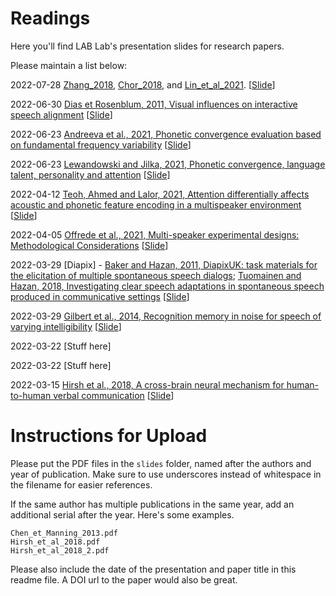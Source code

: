 # Readings

Here you'll find LAB Lab's presentation slides for research papers.

Please maintain a list below:

2022-07-28 [Zhang_2018](https://github.com/SFU-LAB/reading/blob/main/slides/Zhang_2018.pdf), [Chor_2018](https://github.com/SFU-LAB/reading/blob/main/slides/Chor_2018.pdf), and [Lin_et_al_2021](https://github.com/SFU-LAB/reading/blob/main/slides/Lin_et_al_2021.pdf). [[Slide](https://github.com/SFU-LAB/reading/blob/main/slides/canto_conv_task.pdf)]

2022-06-30 [Dias et Rosenblum, 2011, Visual influences on interactive speech alignment](https://journals.sagepub.com/doi/10.1068/p7071) [[Slide](https://github.com/SFU-LAB/reading/raw/main/slides/Dias_et_Rosenblum_2011.pdf)]

2022-06-23 [Andreeva et al., 2021, Phonetic convergence evaluation based on fundamental frequency variability](https://www.researchgate.net/publication/350517517) [[Slide](https://github.com/SFU-LAB/reading/blob/main/slides/Andreeva_et_al_2021.pdf)]

2022-06-23 [Lewandowski and Jilka, 2021, Phonetic convergence, language talent, personality and attention](https://doi.org/10.3389/fcomm.2019.00018) [[Slide](https://github.com/SFU-LAB/reading/blob/main/slides/Lewandowski_and_Jilka_2019.pdf)]

2022-04-12 [Teoh, Ahmed and Lalor, 2021, Attention differentially affects acoustic and phonetic feature encoding in a multispeaker environment](https://doi.org/10.1523/JNEUROSCI.1455-20.2021) [[Slide](https://github.com/SFU-LAB/reading/blob/main/slides/Teoh_Ahmed_Lalor_2021.pdf)] 

2022-04-05 [Offrede et al., 2021, Multi-speaker experimental designs: Methodological Considerations](https://doi.org/10.1111/lnc3.12443) [[Slide](https://github.com/SFU-LAB/reading/blob/main/slides/Offrede_et_al_2021.pdf)]

2022-03-29 [Diapix] - [Baker and Hazan, 2011, DiapixUK: task materials for the elicitation of multiple spontaneous speech dialogs](https://doi.org/10.3758/s13428-011-0075-y); [Tuomainen and Hazan, 2018, Investigating clear speech adaptations in spontaneous speech produced in communicative settings](https://doi.org/10.18135/CAPSS.9) [[Slide](https://github.com/SFU-LAB/reading/blob/main/slides/Baker_Hazan_2011_and_Tuomainen_Hazan_2018.pdf)]

2022-03-29 [Gilbert et al., 2014, Recognition memory in noise for speech of varying intelligibility](https://doi.org/10.1121/1.4838975) [[Slide](https://github.com/SFU-LAB/reading/blob/main/slides/Gilbert_et_al_2014.pdf)]

2022-03-22 [Stuff here]

2022-03-22 [Stuff here]

2022-03-15 [Hirsh et al., 2018, A cross-brain neural mechanism for human-to-human verbal communication](https://doi.org/10.1093/scan/nsy070) [[Slide](https://github.com/SFU-LAB/reading/blob/main/slides/Hirsh_et_al_2018.pdf)]


# Instructions for Upload

Please put the PDF files in the `slides` folder, named after the authors and year of publication. Make sure to use underscores instead of whitespace in the filename for easier references.

If the same author has multiple publications in the same year, add an additional serial after the year. Here's some examples.

    Chen_et_Manning_2013.pdf
    Hirsh_et_al_2018.pdf
    Hirsh_et_al_2018_2.pdf

Please also include the date of the presentation and paper title in this readme file. A DOI url to the paper would also be great.
